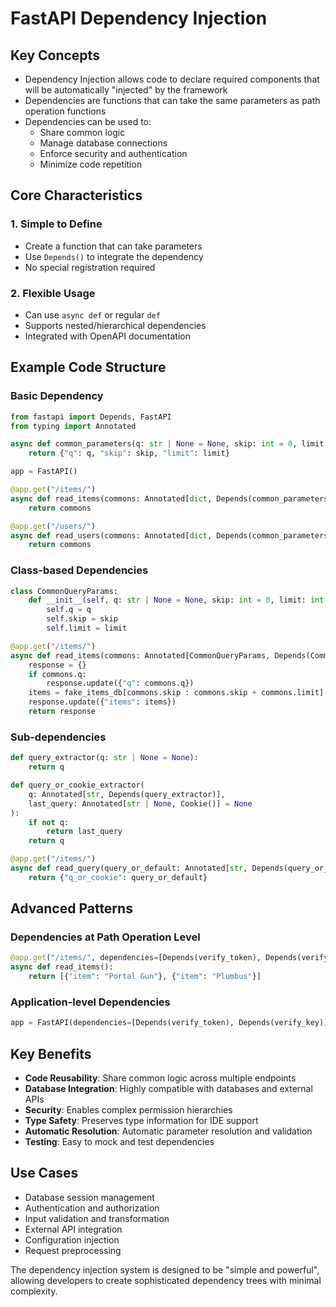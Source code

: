 # FastAPI Dependency Injection

## Key Concepts
- Dependency Injection allows code to declare required components that will be automatically "injected" by the framework
- Dependencies are functions that can take the same parameters as path operation functions
- Dependencies can be used to:
  - Share common logic
  - Manage database connections
  - Enforce security and authentication
  - Minimize code repetition

## Core Characteristics

### 1. Simple to Define
- Create a function that can take parameters
- Use `Depends()` to integrate the dependency
- No special registration required

### 2. Flexible Usage
- Can use `async def` or regular `def`
- Supports nested/hierarchical dependencies
- Integrated with OpenAPI documentation

## Example Code Structure

### Basic Dependency
```python
from fastapi import Depends, FastAPI
from typing import Annotated

async def common_parameters(q: str | None = None, skip: int = 0, limit: int = 100):
    return {"q": q, "skip": skip, "limit": limit}

app = FastAPI()

@app.get("/items/")
async def read_items(commons: Annotated[dict, Depends(common_parameters)]):
    return commons

@app.get("/users/")
async def read_users(commons: Annotated[dict, Depends(common_parameters)]):
    return commons
```

### Class-based Dependencies
```python
class CommonQueryParams:
    def __init__(self, q: str | None = None, skip: int = 0, limit: int = 100):
        self.q = q
        self.skip = skip
        self.limit = limit

@app.get("/items/")
async def read_items(commons: Annotated[CommonQueryParams, Depends(CommonQueryParams)]):
    response = {}
    if commons.q:
        response.update({"q": commons.q})
    items = fake_items_db[commons.skip : commons.skip + commons.limit]
    response.update({"items": items})
    return response
```

### Sub-dependencies
```python
def query_extractor(q: str | None = None):
    return q

def query_or_cookie_extractor(
    q: Annotated[str, Depends(query_extractor)], 
    last_query: Annotated[str | None, Cookie()] = None
):
    if not q:
        return last_query
    return q

@app.get("/items/")
async def read_query(query_or_default: Annotated[str, Depends(query_or_cookie_extractor)]):
    return {"q_or_cookie": query_or_default}
```

## Advanced Patterns

### Dependencies at Path Operation Level
```python
@app.get("/items/", dependencies=[Depends(verify_token), Depends(verify_key)])
async def read_items():
    return [{"item": "Portal Gun"}, {"item": "Plumbus"}]
```

### Application-level Dependencies
```python
app = FastAPI(dependencies=[Depends(verify_token), Depends(verify_key)])
```

## Key Benefits
- **Code Reusability**: Share common logic across multiple endpoints
- **Database Integration**: Highly compatible with databases and external APIs
- **Security**: Enables complex permission hierarchies
- **Type Safety**: Preserves type information for IDE support
- **Automatic Resolution**: Automatic parameter resolution and validation
- **Testing**: Easy to mock and test dependencies

## Use Cases
- Database session management
- Authentication and authorization
- Input validation and transformation
- External API integration
- Configuration injection
- Request preprocessing

The dependency injection system is designed to be "simple and powerful", allowing developers to create sophisticated dependency trees with minimal complexity.